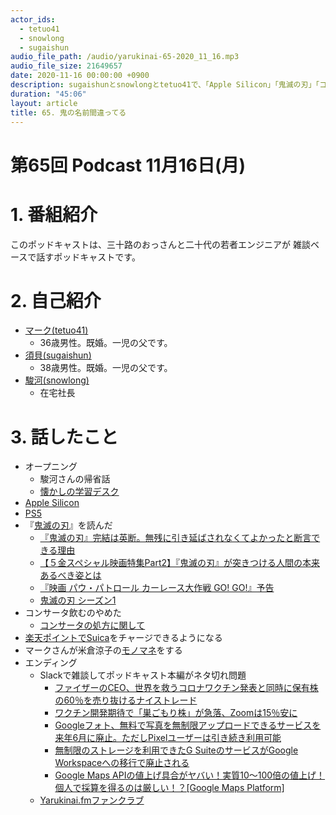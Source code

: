 ```yaml
---
actor_ids:
  - tetuo41
  - snowlong
  - sugaishun
audio_file_path: /audio/yarukinai-65-2020_11_16.mp3
audio_file_size: 21649657
date: 2020-11-16 00:00:00 +0900
description: sugaishunとsnowlongとtetuo41で、「Apple Silicon」「鬼滅の刃」「コンサータ」について話しました。
duration: "45:06"
layout: article
title: 65. 鬼の名前間違ってる
---
```


# 第65回 Podcast 11月16日(月)

# 1. 番組紹介
  このポッドキャストは、三十路のおっさんと二十代の若者エンジニアが
  雑談ベースで話すポッドキャストです。

# 2. 自己紹介
- [マーク(tetuo41)](https://twitter.com/tetuo41)
  - 36歳男性。既婚。一児の父です。
- [須貝(sugaishun)](https://twitter.com/sugaishun)
  - 38歳男性。既婚。一児の父です。
- [駿河(snowlong)](https://twitter.com/_snowlong)
  - 在宅社長

# 3. 話したこと
- オープニング
  - 駿河さんの帰省話
  - [懐かしの学習デスク](http://www.kurogane-kks.co.jp/home/museum/)
- [Apple Silicon](https://xtech.nikkei.com/atcl/nxt/news/18/09101/)
- [PS5](https://www.playstation.com/ja-jp/ps5/)
- 『[鬼滅の刃](https://www.amazon.co.jp/dp/B01EJ7AK5O/)』を読んだ
  - [『鬼滅の刃』完結は英断。無残に引き延ばされなくてよかったと断言できる理由](https://qjweb.jp/column/21119/)
  - [【５金スペシャル映画特集Part2】『鬼滅の刃』が突きつける人間の本来あるべき姿とは](https://youtu.be/rkViwzgZJzg)
  - [『映画 パウ・パトロール カーレース大作戦 GO! GO!』予告](https://youtu.be/ofw91xfbNnE)
  - [鬼滅の刃 シーズン1](https://www.amazon.co.jp/%E9%AC%BC%E6%BB%85%E3%81%AE%E5%88%83/dp/B07QBC423H)
- コンサータ飲むのやめた
  - [コンサータの処方に関して](https://wasedamental.com/director/treatment/asdadhd/concerta/)
- [楽天ポイントでSuica](https://www.itmedia.co.jp/news/articles/2011/13/news116.html)をチャージできるようになる
- マークさんが米倉涼子の[モノマネ](https://youtu.be/FXeooj8PV4U)をする
- エンディング
  - Slackで雑談してポッドキャスト本編がネタ切れ問題
    - [ファイザーのCEO、世界を救うコロナワクチン発表と同時に保有株の60％を売り抜けるナイストレード](https://kabumatome.doorblog.jp/archives/65971945.html)
    - [ワクチン開発期待で「巣ごもり株」が急落、Zoomは15％安に](https://forbesjapan.com/articles/detail/38084)
    - [Googleフォト、無料で写真を無制限アップロードできるサービスを来年6月に廃止。ただしPixelユーザーは引き続き利用可能](https://corriente.top/googlephotos-end-unlimitedstorage-2021/)
    - [無制限のストレージを利用できたG SuiteのサービスがGoogle Workspaceへの移行で廃止される](https://gigazine.net/news/20201014-google-workspace-storage/)
    - [Google Maps APIの値上げ具合がヤバい！実質10～100倍の値上げ！個人で採算を得るのは厳しい！？[Google Maps Platform]](https://retu27.com/google_map_api.html)
  - [Yarukinai.fmファンクラブ](https://note.com/tetuo41/circle)
